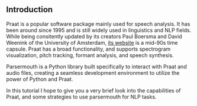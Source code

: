## Introduction
Praat is a popular software package mainly used for speech analysis. It has been around since 1995 and is still widely used in linguistics and NLP fields. While being consitently updated by its creators Paul Boersma and David Weenink of the University of Amsterdam, [its website](https://www.fon.hum.uva.nl/praat/) is a mid-90s time capsule. Praat has a broad functionality, and supports spectrogram visualization, pitch tracking, formant analysis, and speech synthesis.

Parsermouth is a Python library built specifically to interact with Praat and audio files, creating a seamless development environment to utilize the power of Python and Praat. 

In this tutorial I hope to give you a very brief look into the capabilities of Praat, and some strategies to use parsermouth for NLP tasks. 